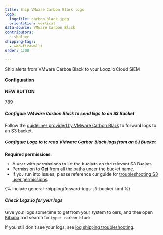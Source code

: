 ```yaml
---
title: Ship VMware Carbon Black logs
logo:
  logofile: carbon-black.jpeg
  orientation: vertical
data-source: VMware Carbon Black
contributors:
  - shalper
shipping-tags:
  - web-firewalls
order: 1300

---
```


Ship alerts from VMware Carbon Black to your Logz.io Cloud SIEM.

#### Configuration
#### NEW BUTTON
789

<!-- logzio-inject:grafana:dashboards-installation ids=['7GOPHucWSajA5pptILGV8G'] -->


<div class="tasklist">

##### Configure VMware Carbon Black to send logs to an S3 Bucket

Follow the [guidelines provided by VMware Carbon Black](https://developer.carbonblack.com/reference/carbon-black-cloud/platform/integrations/) to forward logs to an S3 bucket.

##### Configure Logz.io to read VMware Carbon Black logs from an S3 Bucket

**Required permissions**:

* A user with permissions to list the buckets on the relevant S3 Bucket.
* Permission to **Get** from all the paths under the bucket name.
* If you run into issues, please reference our guide for [troubleshooting S3 user permissions](https://support.logz.io/hc/en-us/articles/209486129-Troubleshooting-AWS-IAM-Configuration-for-retrieving-logs-from-a-S3-Bucket).


<!-- logzio-inject:aws:s3-buckets -->


{% include general-shipping/forward-logs-s3-bucket.html %}



##### Check Logz.io for your logs

Give your logs some time to get from your system to ours, and then open [Kibana](https://app.logz.io/#/dashboard/kibana) and search for `type: carbon_black`.

If you still don't see your logs, see [log shipping troubleshooting]({{site.baseurl}}/user-guide/log-shipping/log-shipping-troubleshooting.html).

